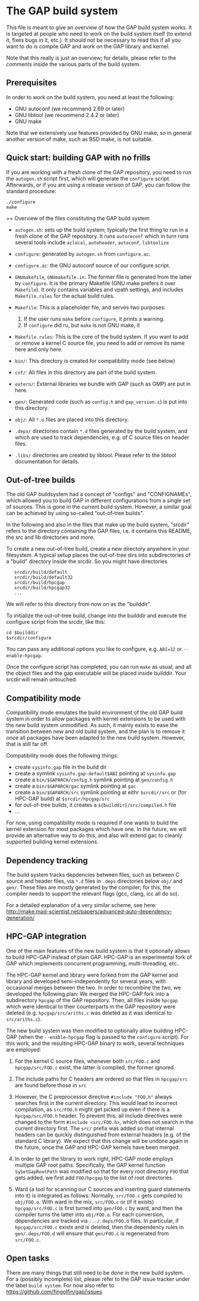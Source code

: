 # The GAP build system

This file is meant to give an overview of how the GAP build system works. It
is targeted at people who need to work on the build system itself (to extend
it, fixes bugs in it, etc.). It should not be necessary to read this if all
you want to do is compile GAP and work on the GAP library and kernel.

Note that this really is just an overview; for details, please refer to the
comments inside the various parts of the build system.


## Prerequisites

In order to work on the build system, you need at least the following:

* GNU autoconf (we recommend 2.69 or later)
* GNU libtool (we recommend 2.4.2 or later)
* GNU make

Note that we extensively use features provided by GNU make, so in general
another version of make, such as BSD make, is not suitable.


## Quick start: building GAP with no frills

If you are working with a fresh clone of the GAP repository, you need to
run the `autogen.sh` script first, which will generate the `configure`
script. Afterwards, or if you are using a release version of GAP, you
can follow the standard procedure:

```
./configure
make
```


== Overview of the files constituting the GAP build system

* `autogen.sh`: sets up the build system; typically the first thing to run in
  a fresh clone of the GAP repository. It runs `autoreconf` which in turn runs
  several tools include `aclocal`, `autoheader`, `autoconf`, `libtoolize`

* `configure`: generated by `autogen.sh` from `configure.ac`. 

* `configure.ac`: the GNU autoconf source of our configure script.

* `GNUmakefile`, `GNUmakefile.in`: The former file is generated from the
  latter by `configure`. It is the primary Makefile (GNU make prefers it
  over `Makefile`). It only contains variables and vpath settings, and
  includes `Makefile.rules` for the actual build rules.

* `Makefile`: This is a placeholder file, and serves two purposes:
   1. If the user runs `make` before `configure`, it prints a warning.
   2. If `configure` did ru, but `make` is not GNU make, it 

* `Makefile.rules`: This is the core of the build system. If you want
  to add or remove a kernel C source file, you need to add or remove
  its name here and only here.

* `bin/`: This directory is created for compatibility mode (see below)

* `cnf/`: All files in this directory are part of the build system.

* `extern/`: External libraries we bundle with GAP (such as GMP) are
  put in here.

* `gen/`: Generated code (such as `config.h` and `gap_version.c`) is put
  into this directory.

* `obj/`: All `*.o` files are placed into this directory.

- `.deps/` directories contain `*.d` files generated by the build system,
  and which are used to track dependencies, e.g. of C source files on header
  files.

- `.libs/` directories are created by libtool. Please refer to the libtool
  documentation for details.


## Out-of-tree builds

The old GAP buildsystem had a concept of "configs" and "CONFIGNAMEs", which
allowed you to build GAP in different configurations from a single set of
sources. This is gone in the current build system. However, a similar goal can
be achieved by using so-called "out-of-tree builds".

In the following and also in the files that make up the build system, "srcdir"
refers to the directory containing the GAP files, i.e. it contains this
README, the src and lib directories and more.

To create a new out-of-tree build, create a new directory anywhere
in your filesystem. A typical setup places the out-of-tree dirs into
subdirectories of a "build" directory inside the srcdir. So you might
have directories

```
   srcdir/build/default
   srcdir/build/default32
   srcdir/build/hpcgap
   srcdir/build/hpcgap32
   ...   
```

We will refer to this directory from now on as the "builddir".

To initialize the out-of-tree build, change into the builddir and
execute the configure script from the srcdir, like this:

```
cd $builddir
$srcdir/configure
```

You can pass any additional options you like to configure, e.g. `ABI=32`
or `--enable-hpcgap`.

Once the configure script has completed, you can run `make` as usual,
and all the object files and the gap executable will be placed inside
builddir. Your srcdir will remain untouched.


## Compatibility mode

Compatibility mode emulates the build environment of the old GAP build system
in order to allow packages with kernel extensions to be used with the new
build system unmodified. As such, it mainly exists to ease the transition
between new and old build system, and the plan is to remove it once all
packages have been adapted to the new build system. However, that is still
far off.

Compatibility mode does the following things:

* create `sysinfo.gap` file in the build dir
* create a symlink `sysinfo.gap-default$ABI` pointing at `sysinfo.gap`
* create a `bin/$GAPARCH/config.h` symlink pointing at `gen/config.h`
* create a `bin/$GAPARCH/gac` symlink pointing at `gac`
* create a `bin/$GAPARCH/src` symlink pointing at eithr `$srcdir/src`
  or (for HPC-GAP build) at `$srcdir/hpcgap/src`
* for out-of-tree builds, it creates a `${builddir}/src/compiled.h` file
* ...

For now, using compatibility mode is required if one wants to build the
kernel extension for most packages which have one. In the future, we will
provide an alternative way to do this, and also will extend gac to
cleanly supported building kernel extensions.


## Dependency tracking

The build system tracks depdencies between files, such as between C source and
header files, via `*.d` files in `.deps` directories below `obj/` and `gen/`.
These files are mostly generated by the compiler; for this, the compiler needs
to support the relevant flags (gcc, clang, icc all do so).

For a detailed explanation of a very similar scheme, see here:
<http://make.mad-scientist.net/papers/advanced-auto-dependency-generation/>


## HPC-GAP integration

One of the main features of the new build system is that it optionally allows
to build HPC-GAP instead of plain GAP. HPC-GAP is an experimental fork of GAP
which implements concurrent programming, multi-threading, etc..

The HPC-GAP kernel and library were forked from the GAP kernel and library and
developed semi-independently for several years, with occasional merges between
the two. In order to recombine the two, we developed the following plan: We
merged the HPC-GAP fork into a subdirectory `hpcgap` of the GAP repository.
Then, all files inside `hpcgap` which were identical to their counterparts in
the GAP repository were deleted  (e.g. `hpcgap/src/ariths.c` was deleted as it
was identical to `src/ariths.c`). 

The new build system was then modified to optionally allow building HPC-GAP
(when the `--enable-hpcgap` flag is passed to the `configure` script). For
this work, and the resulting HPC-GAP binary to work, several techniques are
employed:

1. For the kernel C source files, whenever both `src/FOO.c` and `hpcgap/src/FOO.c`
exist, the latter is compiled, the former ignored.

2. The include paths for C headers are ordered so that files in `hpcgap/src`
are found before those in `src`

3. However, the C preprocessor directive `#include "FOO.h"` always searches
first in the current directory. This would lead to incorrect compilation, as
`src/FOO.h` might get picked up even if there is a `hpcgap/src/FOO.h` header.
To prevent this, all include directives were changed to the form `#include
<src/FOO.h>`, which does not search in the current directory first. The `src/`
prefix was added so that internal headers can be quickly distinguished from
external headers (e.g. of the standard C library). We expect that this change
will be undone again in the future, once the GAP and HPC-GAP kernels have been
merged.

4. In order to get the library to work right, HPC-GAP mode employs multiple
GAP root paths. Specifically, the GAP kernel function `SySetGapRootPath` was
modified so that for every root directory `FOO` that gets added, we first add
`FOO/hpcgap` to the list of root directories. 

5. Ward (a tool for scanning our C sources and inserting guard statements into
it) is integrated as follows: Normally, `src/FOO.c` gets compiled to
`obj/FOO.o`. With ward in the mix, `src/FOO.c` or (if it exists)
`hpcgap/src/FOO.c` is first turned into `gen/FOO.c` by ward, and then the
compiler turns the latter into `obj/FOO.o`. For each conversion, dependencies
are tracked via `.../.deps/FOO.d` files. In particular, if `hpcgap/src/FOO.c`
exists and is deleted, then the dependency rules in `gen/.deps/FOO.d` will
ensure that `gen/FOO.c` is regenerated from `src/FOO.c`.


## Open tasks

There are many things that still need to be done in the new build system. For
a (possibly incomplete) list, please refer to the GAP issue tracker under  the
label `build system`. For now also refer to
  <https://github.com/fingolfin/gap/issues>

